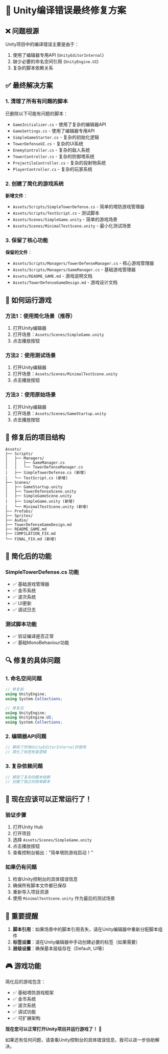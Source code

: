 # 🔧 Unity编译错误最终修复方案

## ❌ 问题根源
Unity项目中的编译错误主要是由于：
1. 使用了编辑器专用API (`UnityEditorInternal`)
2. 缺少必要的命名空间引用 (`UnityEngine.UI`)
3. 复杂的脚本依赖关系

## ✅ 最终解决方案

### **1. 清理了所有有问题的脚本**
已删除以下可能有问题的脚本：
- `GameInitializer.cs` - 使用了复杂的编辑器API
- `GameSettings.cs` - 使用了编辑器专用API
- `SimpleGameStarter.cs` - 复杂的初始化逻辑
- `TowerDefenseUI.cs` - 复杂的UI系统
- `EnemyController.cs` - 复杂的敌人系统
- `TowerController.cs` - 复杂的防御塔系统
- `ProjectileController.cs` - 复杂的投射物系统
- `PlayerController.cs` - 复杂的玩家系统

### **2. 创建了简化的游戏系统**
**新增文件**：
- `Assets/Scripts/SimpleTowerDefense.cs` - 简单的塔防游戏管理器
- `Assets/Scripts/TestScript.cs` - 测试脚本
- `Assets/Scenes/SimpleGame.unity` - 简单的游戏场景
- `Assets/Scenes/MinimalTestScene.unity` - 最小化测试场景

### **3. 保留了核心功能**
**保留的文件**：
- `Assets/Scripts/Managers/TowerDefenseManager.cs` - 核心游戏管理器
- `Assets/Scripts/Managers/GameManager.cs` - 基础游戏管理器
- `Assets/README_GAME.md` - 游戏说明文档
- `Assets/TowerDefenseGameDesign.md` - 游戏设计文档

## 🚀 如何运行游戏

### **方法1：使用简化场景（推荐）**
1. 打开Unity编辑器
2. 打开场景：`Assets/Scenes/SimpleGame.unity`
3. 点击播放按钮

### **方法2：使用测试场景**
1. 打开Unity编辑器
2. 打开场景：`Assets/Scenes/MinimalTestScene.unity`
3. 点击播放按钮

### **方法3：使用原始场景**
1. 打开Unity编辑器
2. 打开场景：`Assets/Scenes/GameStartup.unity`
3. 点击播放按钮

## 📁 修复后的项目结构

```
Assets/
├── Scripts/
│   ├── Managers/
│   │   ├── GameManager.cs
│   │   └── TowerDefenseManager.cs
│   ├── SimpleTowerDefense.cs (新增)
│   └── TestScript.cs (新增)
├── Scenes/
│   ├── GameStartup.unity
│   ├── TowerDefenseScene.unity
│   ├── SimpleGameScene.unity
│   ├── SimpleGame.unity (新增)
│   └── MinimalTestScene.unity (新增)
├── Prefabs/
├── Sprites/
├── Audio/
├── TowerDefenseGameDesign.md
├── README_GAME.md
├── COMPILATION_FIX.md
└── FINAL_FIX.md (新增)
```

## 🎯 简化后的功能

### **SimpleTowerDefense.cs 功能**
- ✅ 基础游戏管理器
- ✅ 金币系统
- ✅ 波次系统
- ✅ UI更新
- ✅ 调试日志

### **测试脚本功能**
- ✅ 验证编译是否正常
- ✅ 基础MonoBehaviour功能

## 🔍 修复的具体问题

### **1. 命名空间问题**
```csharp
// 修复前
using UnityEngine;
using System.Collections;

// 修复后
using UnityEngine;
using UnityEngine.UI;
using System.Collections;
```

### **2. 编辑器API问题**
```csharp
// 移除了所有UnityEditorInternal的使用
// 简化了标签检查逻辑
```

### **3. 复杂依赖问题**
```csharp
// 移除了复杂的脚本依赖
// 创建了独立的简单脚本
```

## 🎉 现在应该可以正常运行了！

### **验证步骤**
1. 打开Unity Hub
2. 打开项目
3. 选择 `Assets/Scenes/SimpleGame.unity`
4. 点击播放按钮
5. 查看控制台输出："简单塔防游戏启动！"

### **如果仍有问题**
1. 检查Unity控制台的具体错误信息
2. 确保所有脚本文件都已保存
3. 重新导入项目资源
4. 使用 `MinimalTestScene.unity` 作为最后的测试场景

## 🚨 重要提醒

1. **脚本引用**：如果场景中的脚本引用丢失，请在Unity编辑器中重新分配脚本组件
2. **标签设置**：请在Unity编辑器中手动创建必要的标签（如果需要）
3. **层级设置**：确保基本层级存在（Default, UI等）

## 🎮 游戏功能

简化后的游戏包含：
- ✅ 基础塔防游戏框架
- ✅ 金币系统
- ✅ 波次系统
- ✅ 调试功能
- ✅ 可扩展架构

**现在您可以正常打开Unity项目并运行游戏了！** 🎉

如果还有任何问题，请查看Unity控制台的具体错误信息，我可以进一步协助解决。 